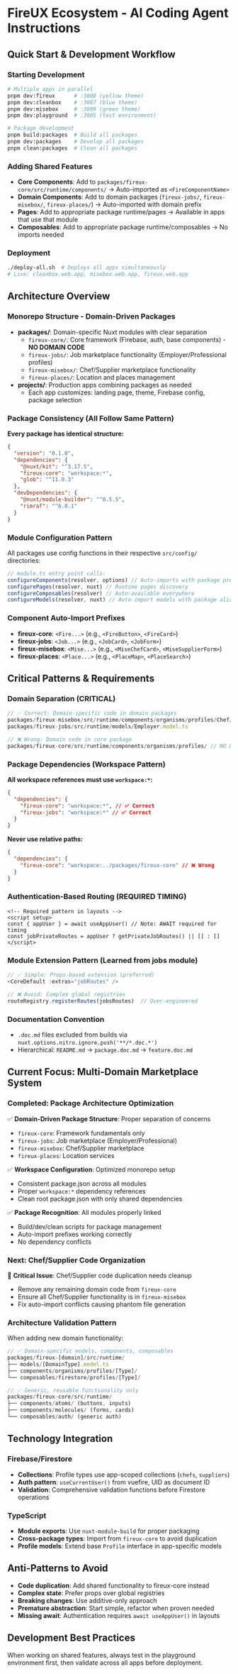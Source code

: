 # FireUX Ecosystem - AI Coding Agent Instructions

## Quick Start & Development Workflow

### Starting Development

```bash
# Multiple apps in parallel
pnpm dev:fireux      # :3000 (yellow theme)
pnpm dev:cleanbox    # :3007 (blue theme)
pnpm dev:misebox     # :3009 (green theme)
pnpm dev:playground  # :3005 (test environment)

# Package development
pnpm build:packages  # Build all packages
pnpm dev:packages    # Develop all packages
pnpm clean:packages  # Clean all packages
```

### Adding Shared Features

- **Core Components**: Add to `packages/fireux-core/src/runtime/components/` → Auto-imported as `<FireComponentName>`
- **Domain Components**: Add to domain packages (`fireux-jobs/`, `fireux-misebox/`, `fireux-places/`) → Auto-imported with domain prefix
- **Pages**: Add to appropriate package runtime/pages → Available in apps that use that module
- **Composables**: Add to appropriate package runtime/composables → No imports needed

### Deployment

```bash
./deploy-all.sh  # Deploys all apps simultaneously
# Live: cleanbox.web.app, misebox.web.app, fireux.web.app
```

## Architecture Overview

### Monorepo Structure - Domain-Driven Packages

- **packages/**: Domain-specific Nuxt modules with clear separation
  - `fireux-core/`: Core framework (Firebase, auth, base components) - **NO DOMAIN CODE**
  - `fireux-jobs/`: Job marketplace functionality (Employer/Professional profiles)
  - `fireux-misebox/`: Chef/Supplier marketplace functionality
  - `fireux-places/`: Location and places management
- **projects/**: Production apps combining packages as needed
  - Each app customizes: landing page, theme, Firebase config, package selection

### Package Consistency (All Follow Same Pattern)

**Every package has identical structure:**

```json
{
  "version": "0.1.0",
  "dependencies": {
    "@nuxt/kit": "^3.17.5",
    "fireux-core": "workspace:*",
    "glob": "^11.0.3"
  },
  "devDependencies": {
    "@nuxt/module-builder": "^0.5.5",
    "rimraf": "^6.0.1"
  }
}
```

### Module Configuration Pattern

All packages use config functions in their respective `src/config/` directories:

```typescript
// module.ts entry point calls:
configureComponents(resolver, options) // Auto-imports with package prefix
configurePages(resolver, nuxt) // Runtime pages discovery
configureComposables(resolver) // Auto-available everywhere
configureModels(resolver, nuxt) // Auto-import models with package aliases
```

### Component Auto-Import Prefixes

- **fireux-core**: `<Fire...>` (e.g., `<FireButton>`, `<FireCard>`)
- **fireux-jobs**: `<Job...>` (e.g., `<JobCard>`, `<JobForm>`)
- **fireux-misebox**: `<Mise...>` (e.g., `<MiseChefCard>`, `<MiseSupplierForm>`)
- **fireux-places**: `<Place...>` (e.g., `<PlaceMap>`, `<PlaceSearch>`)

## Critical Patterns & Requirements

### Domain Separation (CRITICAL)

```typescript
// ✅ Correct: Domain-specific code in domain packages
packages/fireux-misebox/src/runtime/components/organisms/profiles/Chef/
packages/fireux-jobs/src/runtime/models/Employer.model.ts

// ❌ Wrong: Domain code in core package
packages/fireux-core/src/runtime/components/organisms/profiles/ // NO DOMAIN CODE!
```

### Package Dependencies (Workspace Pattern)

**All workspace references must use `workspace:*`:**

```json
{
  "dependencies": {
    "fireux-core": "workspace:*", // ✅ Correct
    "fireux-jobs": "workspace:*" // ✅ Correct
  }
}
```

**Never use relative paths:**

```json
{
  "dependencies": {
    "fireux-core": "workspace:../packages/fireux-core" // ❌ Wrong
  }
}
```

### Authentication-Based Routing (REQUIRED TIMING)

```vue
<!-- Required pattern in layouts -->
<script setup>
const { appUser } = await useAppUser() // Note: AWAIT required for timing
const jobPrivateRoutes = appUser ? getPrivateJobRoutes() || [] : []
</script>
```

### Module Extension Pattern (Learned from jobs module)

```typescript
// ✅ Simple: Props-based extension (preferred)
<CoreDefault :extras="jobRoutes" />

// ❌ Avoid: Complex global registries
routeRegistry.registerRoutes(jobsRoutes)  // Over-engineered
```

### Documentation Convention

- `.doc.md` files excluded from builds via `nuxt.options.nitro.ignore.push('**/*.doc.*')`
- Hierarchical: `README.md` → `package.doc.md` → `feature.doc.md`

## Current Focus: Multi-Domain Marketplace System

### Completed: Package Architecture Optimization

✅ **Domain-Driven Package Structure**: Proper separation of concerns

- `fireux-core`: Framework fundamentals only
- `fireux-jobs`: Job marketplace (Employer/Professional)
- `fireux-misebox`: Chef/Supplier marketplace
- `fireux-places`: Location services

✅ **Workspace Configuration**: Optimized monorepo setup

- Consistent package.json across all modules
- Proper `workspace:*` dependency references
- Clean root package.json with only shared dependencies

✅ **Package Recognition**: All modules properly linked

- Build/dev/clean scripts for package management
- Auto-import prefixes working correctly
- No dependency conflicts

### Next: Chef/Supplier Code Organization

🔄 **Critical Issue**: Chef/Supplier code duplication needs cleanup

- Remove any remaining domain code from `fireux-core`
- Ensure all Chef/Supplier functionality is in `fireux-misebox`
- Fix auto-import conflicts causing phantom file generation

### Architecture Validation Pattern

When adding new domain functionality:

```typescript
// ✅ Domain-specific models, components, composables
packages/fireux-[domain]/src/runtime/
├── models/[DomainType].model.ts
├── components/organisms/profiles/[Type]/
└── composables/firestore/profiles/[Type]/

// ✅ Generic, reusable functionality only
packages/fireux-core/src/runtime/
├── components/atoms/ (buttons, inputs)
├── components/molecules/ (forms, cards)
└── composables/auth/ (generic auth)
```

## Technology Integration

### Firebase/Firestore

- **Collections**: Profile types use app-scoped collections (`chefs`, `suppliers`)
- **Auth pattern**: `useCurrentUser()` from vuefire, UID as document ID
- **Validation**: Comprehensive validation functions before Firestore operations

### TypeScript

- **Module exports**: Use `nuxt-module-build` for proper packaging
- **Cross-package types**: Import from `fireux-core` to avoid duplication
- **Profile models**: Extend base `Profile` interface in app-specific models

## Anti-Patterns to Avoid

- **Code duplication**: Add shared functionality to fireux-core instead
- **Complex state**: Prefer props over global registries
- **Breaking changes**: Use additive-only approach
- **Premature abstraction**: Start simple, refactor when proven needed
- **Missing await**: Authentication requires `await useAppUser()` in layouts

## Development Best Practices

When working on shared features, always test in the playground environment first, then validate across all apps before deployment.
